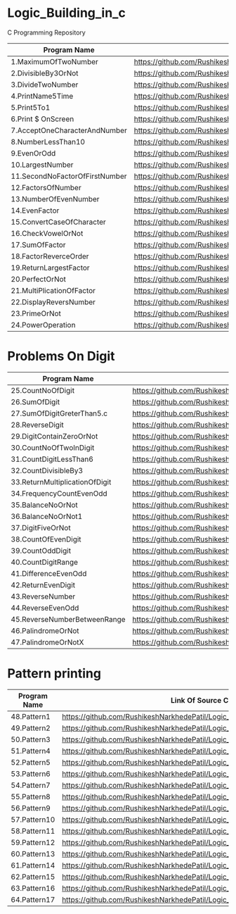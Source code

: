 # Logic_Building_in_c
C Programming Repository

| Program Name             | Link Of Source Code                                                                   |
| ----------------- | ------------------------------------------------------------------ |
1.MaximumOfTwoNumber   |https://github.com/RushikeshNarkhedePatil/Logic_Building_in_c/blob/main/MaximumOfTwoNumber.c
2.DivisibleBy3OrNot   |https://github.com/RushikeshNarkhedePatil/Logic_Building_in_c/blob/main/DivisibleBy3OrNot.c
3.DivideTwoNumber   |https://github.com/RushikeshNarkhedePatil/Logic_Building_in_c/blob/main/DivideTwoNumber.c
4.PrintName5Time   |https://github.com/RushikeshNarkhedePatil/Logic_Building_in_c/blob/main/PrintName5Time.c
5.Print5To1   |https://github.com/RushikeshNarkhedePatil/Logic_Building_in_c/blob/main/Print5To1.c
6.Print $ OnScreen   |https://github.com/RushikeshNarkhedePatil/Logic_Building_in_c/blob/main/PrintOnScreen.c
7.AcceptOneCharacterAndNumber   |https://github.com/RushikeshNarkhedePatil/Logic_Building_in_c/blob/main/AcceptOneCharacterAndNumber.c
8.NumberLessThan10   |https://github.com/RushikeshNarkhedePatil/Logic_Building_in_c/blob/main/NumberLessThan10.c
9.EvenOrOdd   |https://github.com/RushikeshNarkhedePatil/Logic_Building_in_c/blob/main/EvenOrOdd.c
10.LargestNumber   |https://github.com/RushikeshNarkhedePatil/Logic_Building_in_c/blob/main/LargestNumber.c
11.SecondNoFactorOfFirstNumber   |https://github.com/RushikeshNarkhedePatil/Logic_Building_in_c/blob/main/Factor.c
12.FactorsOfNumber   |https://github.com/RushikeshNarkhedePatil/Logic_Building_in_c/blob/main/FactorsOfNumber.c
13.NumberOfEvenNumber|https://github.com/RushikeshNarkhedePatil/Logic_Building_in_c/blob/main/NumberOfEvenNumber.c
14.EvenFactor        |https://github.com/RushikeshNarkhedePatil/Logic_Building_in_c/blob/main/EvenFactor.c
15.ConvertCaseOfCharacter|https://github.com/RushikeshNarkhedePatil/Logic_Building_in_c/blob/main/ConvertCaseOfCharacter.c
16.CheckVowelOrNot   |https://github.com/RushikeshNarkhedePatil/Logic_Building_in_c/blob/main/CheckvowelOrNot.c
17.SumOfFactor       |https://github.com/RushikeshNarkhedePatil/Logic_Building_in_c/blob/main/SumOfFactor.c
18.FactorReverceOrder|https://github.com/RushikeshNarkhedePatil/Logic_Building_in_c/blob/main/FactorReverceOrder.c
19.ReturnLargestFactor|https://github.com/RushikeshNarkhedePatil/Logic_Building_in_c/blob/main/ReturnLargestFactor.c
20.PerfectOrNot       |https://github.com/RushikeshNarkhedePatil/Logic_Building_in_c/blob/main/PrimeOrNot.c
21.MultiPlicationOfFactor|https://github.com/RushikeshNarkhedePatil/Logic_Building_in_c/blob/main/MultiPlicationOfFactor.c
22.DisplayReversNumber|https://github.com/RushikeshNarkhedePatil/Logic_Building_in_c/blob/main/DisplayReversNumber.c
23.PrimeOrNot         |https://github.com/RushikeshNarkhedePatil/Logic_Building_in_c/blob/main/PrimeOrNot.c
24.PowerOperation     |https://github.com/RushikeshNarkhedePatil/Logic_Building_in_c/blob/main/PowerOperation.c

# Problems On Digit
| Program Name             | Link Of Source Code                                                                   |
| ----------------- | ------------------------------------------------------------------ |
|25.CountNoOfDigit           |https://github.com/RushikeshNarkhedePatil/Logic_Building_in_c/blob/main/CountNoOfDigit.c
|26.SumOfDigit            |https://github.com/RushikeshNarkhedePatil/Logic_Building_in_c/blob/main/SumOfDigit.c
|27.SumOfDigitGreterThan5.c|https://github.com/RushikeshNarkhedePatil/Logic_Building_in_c/blob/main/SumOfDigitGreterThan5.c
|28.ReverseDigit           |https://github.com/RushikeshNarkhedePatil/Logic_Building_in_c/blob/main/DigitReverseOrder.c
|29.DigitContainZeroOrNot  |https://github.com/RushikeshNarkhedePatil/Logic_Building_in_c/blob/main/DigitContainZeroOrNot.c
|30.CountNoOfTwoInDigit    |https://github.com/RushikeshNarkhedePatil/Logic_Building_in_c/blob/main/CountNoOfTwoInDigit.c
|31.CountDigitLessThan6    |https://github.com/RushikeshNarkhedePatil/Logic_Building_in_c/blob/main/CountDigitLessThan6.c
|32.CountDivisibleBy3      |https://github.com/RushikeshNarkhedePatil/Logic_Building_in_c/blob/main/CountDivisibleBy3.c
|33.ReturnMultiplicationOfDigit|https://github.com/RushikeshNarkhedePatil/Logic_Building_in_c/blob/main/ReturnMultiplicationOfDigit.c
|34.FrequencyCountEvenOdd      |https://github.com/RushikeshNarkhedePatil/Logic_Building_in_c/blob/main/FrequencyEvenOdd.c
|35.BalanceNoOrNot             |https://github.com/RushikeshNarkhedePatil/Logic_Building_in_c/blob/main/BalanceNoOrNot.c
|36.BalanceNoOrNot1            |https://github.com/RushikeshNarkhedePatil/Logic_Building_in_c/blob/main/BalanceNoOrNot1.c
|37.DigitFiveOrNot             |https://github.com/RushikeshNarkhedePatil/Logic_Building_in_c/blob/main/DigitFiveOrNot.c
|38.CountOfEvenDigit           |https://github.com/RushikeshNarkhedePatil/Logic_Building_in_c/blob/main/CountOfEvenDigit.c
|39.CountOddDigit              |https://github.com/RushikeshNarkhedePatil/Logic_Building_in_c/blob/main/CountOddDigit.c
|40.CountDigitRange            |https://github.com/RushikeshNarkhedePatil/Logic_Building_in_c/blob/main/CountDigitRange.c
|41.DifferenceEvenOdd          |https://github.com/RushikeshNarkhedePatil/Logic_Building_in_c/blob/main/DifferenceEvenOdd.c
|42.ReturnEvenDigit            |https://github.com/RushikeshNarkhedePatil/Logic_Building_in_c/blob/main/ReturnEvenDigit.c
|43.ReverseNumber              |https://github.com/RushikeshNarkhedePatil/Logic_Building_in_c/blob/main/ReverseNumber.c
|44.ReverseEvenOdd             |https://github.com/RushikeshNarkhedePatil/Logic_Building_in_c/blob/main/ReverseEvenOdd.c
|45.ReverseNumberBetweenRange  |https://github.com/RushikeshNarkhedePatil/Logic_Building_in_c/blob/main/ReverseNumberBetweenRange.c
|46.PalindromeOrNot            |https://github.com/RushikeshNarkhedePatil/Logic_Building_in_c/blob/main/PalindromeOrNot.c
|47.PalindromeOrNotX           |https://github.com/RushikeshNarkhedePatil/Logic_Building_in_c/blob/main/PalindromeOrNotX.c

# Pattern printing
| Program Name             | Link Of Source Code                                                                   |
| ----------------- | ------------------------------------------------------------------ |
|48.Pattern1      |https://github.com/RushikeshNarkhedePatil/Logic_Building_in_c/blob/main/Pattern1.c
|49.Pattern2      |https://github.com/RushikeshNarkhedePatil/Logic_Building_in_c/blob/main/Pattern2.c
|50.Pattern3      |https://github.com/RushikeshNarkhedePatil/Logic_Building_in_c/blob/main/Pattern3.c
|51.Pattern4      |https://github.com/RushikeshNarkhedePatil/Logic_Building_in_c/blob/main/Pattern4.c
|52.Pattern5      |https://github.com/RushikeshNarkhedePatil/Logic_Building_in_c/blob/main/Pattern5.c
|53.Pattern6      |https://github.com/RushikeshNarkhedePatil/Logic_Building_in_c/blob/main/Pattern6.c
|54.Pattern7      |https://github.com/RushikeshNarkhedePatil/Logic_Building_in_c/blob/main/Pattern7.c
|55.Pattern8      |https://github.com/RushikeshNarkhedePatil/Logic_Building_in_c/blob/main/Pattern8.c
|56.Pattern9      |https://github.com/RushikeshNarkhedePatil/Logic_Building_in_c/blob/main/Pattern9.c
|57.Pattern10     |https://github.com/RushikeshNarkhedePatil/Logic_Building_in_c/blob/main/Pattern10.c
|58.Pattern11     |https://github.com/RushikeshNarkhedePatil/Logic_Building_in_c/blob/main/Pattern11.c
|59.Pattern12     |https://github.com/RushikeshNarkhedePatil/Logic_Building_in_c/blob/main/Pattern12.c
|60.Pattern13     |https://github.com/RushikeshNarkhedePatil/Logic_Building_in_c/blob/main/Pattern13.c
|61.Pattern14     |https://github.com/RushikeshNarkhedePatil/Logic_Building_in_c/blob/main/Pattern14.c
|62.Pattern15     |https://github.com/RushikeshNarkhedePatil/Logic_Building_in_c/blob/main/Pattern15.c
|63.Pattern16     |https://github.com/RushikeshNarkhedePatil/Logic_Building_in_c/blob/main/Pattern16.c
|64.Pattern17     |https://github.com/RushikeshNarkhedePatil/Logic_Building_in_c/blob/main/Pattern17.c
